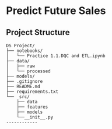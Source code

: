 Predict Future Sales
==============================


## Project Structure

```
DS Project/
├── notebooks/
│   └── Practice 1.1.DQC and ETL.ipynb
├── data/
│   ├── raw
│   └── processed
├── models/
├── .gitignore
├── README.md
├── requirements.txt
└──  src/
    ├── data
    ├── features
    ├── models
    └──__init__.py
------------
